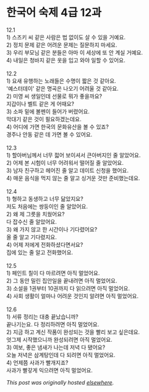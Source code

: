 # 한국어 숙제 4급 12과

<p>12.1<br>1) &#49828;&#51592;&#53412; &#50472; &#44057;&#51008; &#49324;&#46988;&#51008; &#48277; &#50630;&#51060;&#46020; &#49332; &#49688; &#51080;&#51012; &#44144;&#50696;&#50836;.<br>2) &#51221;&#52824; &#47928;&#51228; &#44057;&#51008; &#50612;&#47140;&#50868; &#47928;&#51228;&#45716; &#51656;&#47928;&#54616;&#51648; &#47560;&#49464;&#50836;.<br>3) &#50864;&#47532; &#48512;&#47784;&#45784; &#44057;&#51008; &#48516;&#46308;&#51008; &#50500;&#47560; &#51060; &#49464;&#49345;&#50640; &#46608; &#50504; &#44228;&#49892; &#44144;&#50696;&#50836;.<br>4) &#45236;&#51068;&#51008; &#52397;&#48148;&#51648; &#44057;&#51008; &#50743;&#51012; &#51077;&#44256; &#50752;&#50556; &#51068;&#54624; &#49688; &#51080;&#50612;&#50836;.<br><br>12.2<br>1) &#50836;&#49352; &#50976;&#54665;&#54616;&#45716; &#45432;&#47000;&#46308;&#51008; &#49688;&#47749;&#51060; &#51687;&#51008; &#44163; &#44057;&#50500;&#50836;.<br>'&#50696;&#49828;&#53552;&#45936;&#51060;' &#44057;&#51008; &#47749;&#44257;&#51008; &#45208;&#50724;&#44592; &#50612;&#47140;&#50872; &#44163; &#44057;&#50500;&#50836;.<br>2) &#48120;&#50689; &#50472; &#49373;&#51068;&#51064;&#45936; &#49440;&#47932;&#47196; &#47952;&#44032; &#51339;&#51012;&#44620;&#50836;?<br>&#51648;&#44049;&#51060;&#45208; &#48296;&#53944; &#44057;&#51008; &#44172; &#50612;&#46412;&#50836;?<br>3) &#49548;&#54028; &#48145;&#50640; &#48380;&#54172;&#51060; &#46308;&#50612;&#44032; &#48260;&#47160;&#50612;&#50836;.<br>&#47561;&#45824;&#44592; &#44057;&#51008; &#44163;&#51060; &#54596;&#50836;&#54616;&#44192;&#45716;&#45936;&#50836;.<br>4) &#50612;&#46356;&#50640; &#44032;&#47732; &#54620;&#44397;&#51032; &#47928;&#54868;&#50976;&#49328;&#51012; &#48380; &#49688; &#51080;&#51424;?<br>&#44221;&#51452;&#45208; &#50504;&#46041; &#44057;&#51008; &#45936; &#44032;&#47732; &#48380; &#49688; &#51080;&#50612;&#50836;.<br><br>12.3<br>1) &#54624;&#50500;&#48260;&#45784;&#44760;&#49436; &#45320;&#47924; &#51211;&#50612; &#48372;&#51060;&#49492;&#49436; &#53360;&#50500;&#48260;&#51648;&#51064; &#51460; &#50508;&#50520;&#50612;&#50836;.<br>2) &#50612;&#51228; &#48376; &#49884;&#54744;&#51060; &#45320;&#47924; &#50612;&#47140;&#50892;&#49436; &#46504;&#50612;&#51656; &#51460; &#50508;&#50520;&#50612;&#50836;.<br>3) &#45224;&#51088; &#52828;&#44396;&#54616;&#44256; &#54756;&#50612;&#51652; &#51460; &#50508;&#44256; &#45936;&#51060;&#53944; &#49888;&#52397;&#51012; &#54664;&#50612;&#50836;.<br>4) &#47588;&#50868; &#51020;&#49885;&#51012; &#47673;&#51648; &#50506;&#45716; &#51460; &#50508;&#44256; &#49905;&#44144;&#50868; &#44163;&#47564; &#51456;&#48708;&#54664;&#45716;&#45936;&#50836;.<br><br>12.4<br>1) &#54805;&#54616;&#44256; &#46041;&#49373;&#54616;&#44256; &#45320;&#47924; &#45806;&#50520;&#51648;&#50836;?<br>&#51200;&#46020; &#52376;&#51020;&#50640;&#45716; &#49933;&#46181;&#51060;&#51064; &#51460; &#50508;&#50520;&#50612;&#50836;.<br>2) &#50780; &#51228; &#44536;&#47495;&#51012; &#52824;&#50912;&#50612;&#50836;?<br>&#45796; &#51105;&#49688;&#49888; &#51460; &#50508;&#50520;&#50612;&#50836;.<br>3) &#50780; &#44032;&#51648; &#50506;&#44256; &#54620; &#49884;&#44036;&#51060;&#45208; &#44592;&#45796;&#47160;&#50612;&#50836;?<br>&#50732; &#51460; &#50508;&#44256; &#44592;&#45796;&#47160;&#51648;&#50836;.<br>4) &#50612;&#51228; &#51200;&#50640;&#44172; &#51204;&#54868;&#54616;&#49512;&#45796;&#47732;&#49436;&#50836;?<br>&#51665;&#50640; &#51080;&#45716; &#51460; &#50508;&#44256; &#51204;&#54868;&#54664;&#50612;&#50836;.<br><br>12.5<br>1) &#54168;&#51064;&#53944; &#52832;&#51060; &#45796; &#47560;&#47476;&#47140;&#47732; &#50500;&#51649; &#47680;&#50632;&#50612;&#50836;.<br>2) &#44536; &#46041;&#50504; &#48128;&#47536; &#51665;&#50504;&#51068;&#51012; &#45149;&#45236;&#47140;&#47732; &#50500;&#51649; &#47680;&#50632;&#50612;&#50836;.<br>3) &#49548;&#49444;&#51012; 1&#44428;&#48512;&#53552; 10&#44428;&#44620;&#51648; &#45796; &#51069;&#51004;&#47140;&#47732; &#50500;&#51649; &#47680;&#50632;&#50612;&#50836;.<br>4) &#49324;&#54924; &#49373;&#54876;&#51060; &#50620;&#47560;&#45208; &#50612;&#47140;&#50868; &#44163;&#51064;&#51648; &#50508;&#47140;&#47732; &#50500;&#51649; &#47680;&#50632;&#50612;&#50836;.<br><br>12.6<br>1) &#49436;&#47448; &#51221;&#47532;&#45716; &#45824;&#52649; &#45149;&#45228;&#49845;&#45768;&#44620;?<br>&#45149;&#45208;&#44592;&#45716;&#50836;.  &#45796; &#51221;&#47532;&#54616;&#47140;&#47732; &#50500;&#51649; &#47680;&#50632;&#50612;&#50836;.<br>2) &#51648;&#44552; &#54616;&#44256; &#44228;&#49888; &#51089;&#54408;&#51060; &#50756;&#49457;&#46104;&#45716; &#44163;&#51012; &#48744;&#47532; &#48372;&#44256; &#49910;&#51008;&#45936;&#50836;.<br>&#50631;&#44536;&#51228; &#49884;&#51089;&#54664;&#51004;&#45768;&#44620; &#50756;&#49457;&#46104;&#47140;&#47732; &#50500;&#51649; &#47680;&#50632;&#50612;&#50836;.<br>3) &#50668;&#48372;, &#51339;&#51008; &#45252;&#49352;&#44032; &#45208;&#45716;&#45936; &#51200;&#45377; &#45796; &#46096;&#50612;&#50836;?<br>&#50724;&#45720; &#51200;&#45377;&#51008; &#49340;&#44228;&#53461;&#51064;&#45936; &#45796; &#46104;&#47140;&#47732; &#50500;&#51649; &#47680;&#50632;&#50612;&#50836;.<br>4) &#50616;&#51228;&#52196; &#49324;&#44284;&#44032; &#48744;&#44060;&#51648;&#51424;?<br>&#49324;&#44284;&#44032; &#48744;&#44059;&#44172; &#51061;&#51004;&#47140;&#47732; &#50500;&#51649; &#47680;&#50632;&#50612;&#50836;.</p>


*This post was originally hosted [elsewhere](http://planspace.blogspot.com/2009/07/4-12.html).*
